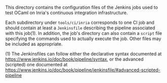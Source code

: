 This directory contains the configuration files of the Jenkins jobs
used to test OCaml on Inria's continuous integration infrastructure.

Each subdirectory under `tools/ci/inria` corresponds to one CI job
and should contain at least a `Jenkinsfile` describing the pipeline
associated with this job(1). In addition, the job's directory can also
contain a `script` file specifying the commands used to actually execute
the job. Other files may be included as appropriate.

(1) The Jenkinsfiles can follow either the declarative syntax documented
at https://www.jenkins.io/doc/book/pipeline/syntax, or the advanced
(scripted) one documented at
https://www.jenkins.io/doc/book/pipeline/jenkinsfile/#advanced-scripted-pipeline
